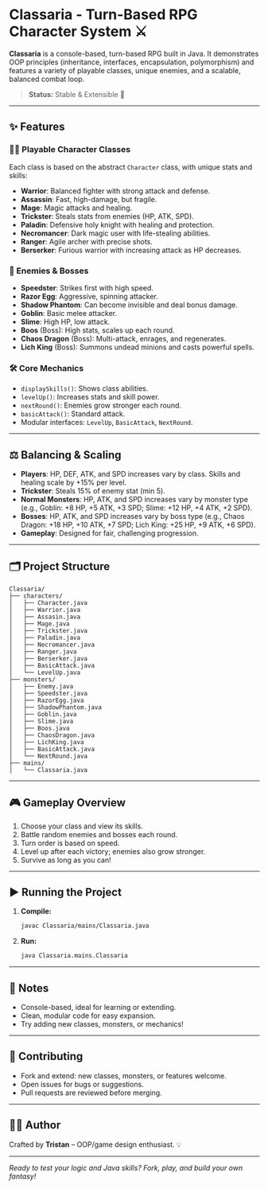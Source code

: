 # Classaria - Turn-Based RPG Character System ⚔️

**Classaria** is a console-based, turn-based RPG built in Java. It demonstrates OOP principles (inheritance, interfaces, encapsulation, polymorphism) and features a variety of playable classes, unique enemies, and a scalable, balanced combat loop.

> **Status:** Stable & Extensible 🚀

---

## ✨ Features

### 🧑‍🎮 Playable Character Classes

Each class is based on the abstract `Character` class, with unique stats and skills:

- **Warrior**: Balanced fighter with strong attack and defense.
- **Assassin**: Fast, high-damage, but fragile.
- **Mage**: Magic attacks and healing.
- **Trickster**: Steals stats from enemies (HP, ATK, SPD).
- **Paladin**: Defensive holy knight with healing and protection.
- **Necromancer**: Dark magic user with life-stealing abilities.
- **Ranger**: Agile archer with precise shots.
- **Berserker**: Furious warrior with increasing attack as HP decreases.

### 👾 Enemies & Bosses

- **Speedster**: Strikes first with high speed.
- **Razor Egg**: Aggressive, spinning attacker.
- **Shadow Phantom**: Can become invisible and deal bonus damage.
- **Goblin**: Basic melee attacker.
- **Slime**: High HP, low attack.
- **Boos** (Boss): High stats, scales up each round.
- **Chaos Dragon** (Boss): Multi-attack, enrages, and regenerates.
- **Lich King** (Boss): Summons undead minions and casts powerful spells.

### 🛠️ Core Mechanics

- `displaySkills()`: Shows class abilities.
- `levelUp()`: Increases stats and skill power.
- `nextRound()`: Enemies grow stronger each round.
- `basicAttack()`: Standard attack.
- Modular interfaces: `LevelUp`, `BasicAttack`, `NextRound`.

---

## ⚖️ Balancing & Scaling

- **Players**: HP, DEF, ATK, and SPD increases vary by class. Skills and healing scale by +15% per level.
- **Trickster**: Steals 15% of enemy stat (min 5).
- **Normal Monsters**: HP, ATK, and SPD increases vary by monster type (e.g., Goblin: +8 HP, +5 ATK, +3 SPD; Slime: +12 HP, +4 ATK, +2 SPD).
- **Bosses**: HP, ATK, and SPD increases vary by boss type (e.g., Chaos Dragon: +18 HP, +10 ATK, +7 SPD; Lich King: +25 HP, +9 ATK, +6 SPD).
- **Gameplay**: Designed for fair, challenging progression.

---

## 🗂️ Project Structure

```
Classaria/
├── characters/
│   ├── Character.java
│   ├── Warrior.java
│   ├── Assasin.java
│   ├── Mage.java
│   ├── Trickster.java
│   ├── Paladin.java
│   ├── Necromancer.java
│   ├── Ranger.java
│   ├── Berserker.java
│   ├── BasicAttack.java
│   └── LevelUp.java
├── monsters/
│   ├── Enemy.java
│   ├── Speedster.java
│   ├── RazorEgg.java
│   ├── ShadowPhantom.java
│   ├── Goblin.java
│   ├── Slime.java
│   ├── Boos.java
│   ├── ChaosDragon.java
│   ├── LichKing.java
│   ├── BasicAttack.java
│   └── NextRound.java
├── mains/
│   └── Classaria.java
```

---

## 🎮 Gameplay Overview

1. Choose your class and view its skills.
2. Battle random enemies and bosses each round.
3. Turn order is based on speed.
4. Level up after each victory; enemies also grow stronger.
5. Survive as long as you can!

---

## ▶️ Running the Project

1. **Compile:**
   ```bash
   javac Classaria/mains/Classaria.java
   ```
2. **Run:**
   ```bash
   java Classaria.mains.Classaria
   ```

---

## 📌 Notes

- Console-based, ideal for learning or extending.
- Clean, modular code for easy expansion.
- Try adding new classes, monsters, or mechanics!

---

## 🌱 Contributing

- Fork and extend: new classes, monsters, or features welcome.
- Open issues for bugs or suggestions.
- Pull requests are reviewed before merging.

---

## 👨‍💻 Author

Crafted by **Tristan** – OOP/game design enthusiast. 💡

---

_Ready to test your logic and Java skills? Fork, play, and build your own fantasy!_
